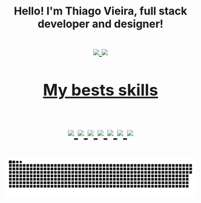 <link rel="stylesheet" href="https://cdn.jsdelivr.net/gh/devicons/devicon@v2.13.0/devicon.min.css">
<h1 align="center"> Hello! I'm Thiago Vieira, full stack developer and designer! <h1>

<div align="center" style="display: inline_block">
  <a href="https://github.com/exgamext">
  <img height="180em" src="https://github-readme-stats.vercel.app/api?username=exgamext&show_icons=true&theme=material-palenight&include_all_commits=true&count_private=true"/>
  <img height="180em" src="https://github-readme-stats.vercel.app/api/top-langs/?username=exgamext&layout=compact&langs_count=7&theme=material-palenight"/>
</div>

<h2 align="center"> My bests skills <h2>

<div style="display: inline_block" align="center">
  <img align="center" src="https://img.shields.io/badge/HTML5-E34F26?style=for-the-badge&logo=html5&logoColor=white">
  <img align="center" src="https://img.shields.io/badge/CSS3-1572B6?style=for-the-badge&logo=css3&logoColor=white">
  <img align="center" src="https://img.shields.io/badge/JavaScript-F7DF1E?style=for-the-badge&logo=javascript&logoColor=black">
  <img align="center" src="https://img.shields.io/badge/Node.js-43853D?style=for-the-badge&logo=node.js&logoColor=white">
  <img align="center" src="https://img.shields.io/badge/jQuery-0769AD?style=for-the-badge&logo=jquery&logoColor=white">
  <img align="center" src="https://img.shields.io/badge/Amazon_AWS-FF9900?style=for-the-badge&logo=amazonaws&logoColor=white">
  <img align="center" src="https://img.shields.io/badge/MongoDB-4EA94B?style=for-the-badge&logo=mongodb&logoColor=white">
</div>
<div> 
  
  ![Snake animation](https://github.com/exgamext/exgamext/blob/output/github-contribution-grid-snake.svg)
  
</div>
